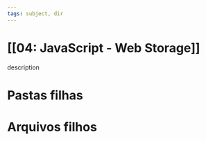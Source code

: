 ```yaml
---
tags: subject, dir
---
```


# [[04: JavaScript - Web Storage]]

description

# Pastas filhas



# Arquivos filhos


